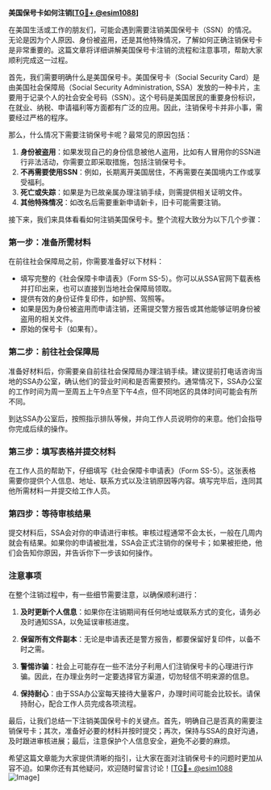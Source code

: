 **美国保号卡如何注销[[TG💪+ @esim1088](https://t.me/s/esim1088)]**

在美国生活或工作的朋友们，可能会遇到需要注销美国保号卡（SSN）的情况。无论是因为个人原因、身份被盗用，还是其他特殊情况，了解如何正确注销保号卡是非常重要的。这篇文章将详细讲解美国保号卡注销的流程和注意事项，帮助大家顺利完成这一过程。

首先，我们需要明确什么是美国保号卡。美国保号卡（Social Security Card）是由美国社会保障局（Social Security Administration, SSA）发放的一种卡片，主要用于记录个人的社会安全号码（SSN）。这个号码是美国居民的重要身份标识，在就业、纳税、申请福利等方面都有广泛的应用。因此，注销保号卡并非小事，需要经过严格的程序。

那么，什么情况下需要注销保号卡呢？最常见的原因包括：

1. **身份被盗用**：如果发现自己的身份信息被他人盗用，比如有人冒用你的SSN进行非法活动，你需要立即采取措施，包括注销保号卡。
2. **不再需要使用SSN**：例如，长期离开美国居住，不再需要在美国境内工作或享受福利。
3. **死亡或失踪**：如果是为已故亲属办理注销手续，则需提供相关证明文件。
4. **其他特殊情况**：如改名后需要重新申请新卡，旧卡可能需要注销。

接下来，我们来具体看看如何注销美国保号卡。整个流程大致分为以下几个步骤：

### 第一步：准备所需材料

在前往社会保障局之前，你需要准备好以下材料：
- 填写完整的《社会保障卡申请表》（Form SS-5）。你可以从SSA官网下载表格并打印出来，也可以直接到当地社会保障局领取。
- 提供有效的身份证件复印件，如护照、驾照等。
- 如果是因为身份被盗用而申请注销，还需提交警方报告或其他能够证明身份被盗用的相关文件。
- 原始的保号卡（如果有）。

### 第二步：前往社会保障局

准备好材料后，你需要亲自前往社会保障局办理注销手续。建议提前打电话咨询当地的SSA办公室，确认他们的营业时间和是否需要预约。通常情况下，SSA办公室的工作时间为周一至周五上午9点至下午4点，但不同地区的具体时间可能会有所不同。

到达SSA办公室后，按照指示排队等候，并向工作人员说明你的来意。他们会指导你完成后续的操作。

### 第三步：填写表格并提交材料

在工作人员的帮助下，仔细填写《社会保障卡申请表》（Form SS-5）。这张表格需要你提供个人信息、地址、联系方式以及注销原因等内容。填写完毕后，连同其他所需材料一并提交给工作人员。

### 第四步：等待审核结果

提交材料后，SSA会对你的申请进行审核。审核过程通常不会太长，一般在几周内就会有结果。如果你的申请被批准，SSA会正式注销你的保号卡；如果被拒绝，他们会告知你原因，并告诉你下一步该如何操作。

### 注意事项

在整个注销过程中，有一些细节需要注意，以确保顺利进行：

1. **及时更新个人信息**：如果你在注销期间有任何地址或联系方式的变化，请务必及时通知SSA，以免延误审核进度。
   
2. **保留所有文件副本**：无论是申请表还是警方报告，都要保留好复印件，以备不时之需。

3. **警惕诈骗**：社会上可能存在一些不法分子利用人们注销保号卡的心理进行诈骗。因此，在办理业务时一定要选择官方渠道，切勿轻信不明来源的信息。

4. **保持耐心**：由于SSA办公室每天接待大量客户，办理时间可能会比较长。请保持耐心，配合工作人员完成各项流程。

最后，让我们总结一下注销美国保号卡的关键点。首先，明确自己是否真的需要注销保号卡；其次，准备好必要的材料并按时提交；再次，保持与SSA的良好沟通，及时跟进审核进展；最后，注意保护个人信息安全，避免不必要的麻烦。

希望这篇文章能为大家提供清晰的指引，让大家在面对注销保号卡的问题时更加从容不迫。如果你还有其他疑问，欢迎随时留言讨论！[[TG💪+ @esim1088](https://t.me/s/esim1088) ![Image](https://i.postimg.cc/4NQfJmqS/Snipaste-2025-05-13-00-14-12.png)]